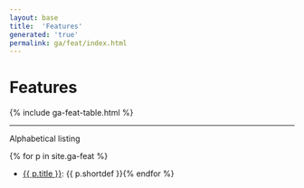 ```yaml
---
layout: base
title:  'Features'
generated: 'true'
permalink: ga/feat/index.html
---
```


# Features

{% include ga-feat-table.html %}

----------

Alphabetical listing

{% for p in site.ga-feat %}
* [{{ p.title }}](): {{ p.shortdef }}{% endfor %}
